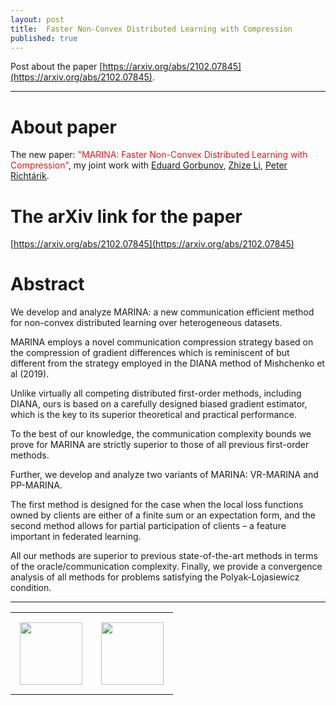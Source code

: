 ```yaml
---
layout: post
title:  Faster Non-Convex Distributed Learning with Compression
published: true
---
```


Post about the paper [https://arxiv.org/abs/2102.07845](https://arxiv.org/abs/2102.07845).

---
# About paper

The new paper: <span style="color:rgb(228,26,28)">"MARINA: Faster Non-Convex Distributed Learning with Compression"</span>, my joint work with  [Eduard Gorbunov](https://eduardgorbunov.github.io/), [Zhize Li](https://zhizeli.github.io/), [Peter Richtárik](https://richtarik.org/).

<!-- https://colorbrewer2.org/#type=qualitative&scheme=Set1&n=9 -->

# The arXiv link for the paper

[https://arxiv.org/abs/2102.07845](https://arxiv.org/abs/2102.07845)


# Abstract

We develop and analyze MARINA: a new communication efficient method for non-convex distributed learning over heterogeneous datasets. 

MARINA employs a novel communication compression strategy based on the compression of gradient differences which is reminiscent of
but different from the strategy employed in the DIANA method of Mishchenko et al (2019).

Unlike virtually all competing distributed first-order methods, including DIANA, ours is based on a carefully designed biased gradient estimator, 
which is the key to its superior theoretical and practical performance. 

To the best of our knowledge, the communication complexity bounds we prove for MARINA are strictly superior to those of all previous first-order methods. 

Further, we develop and analyze two variants of MARINA: VR-MARINA and PP-MARINA. 

The first method is designed for the case when the local loss functions owned by clients are either of a finite sum or an expectation form, 
and the second method allows for partial participation of clients – a feature important in federated learning. 

All our methods are superior to previous state-of-the-art methods in terms of the oracle/communication complexity. Finally, we provide a convergence analysis of all methods for problems satisfying the Polyak-Lojasiewicz condition.

---
<center>
<table style="text-align:center;">
<tr>
<td style="padding:15px;text-align:center;vertical-align:middle;"> <img height="100px" src="https://burlachenkok.github.io/materials/mipt-logo.png"/> </td> 
<td style="padding:15px;text-align:center;vertical-align:middle;"> <img height="100px" src="https://burlachenkok.github.io/materials/KAUST-logo.svg"/> </td> 
</tr>
</table>
</center>

